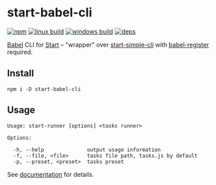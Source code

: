 # start-babel-cli

[![npm](https://img.shields.io/npm/v/start-babel-cli.svg?style=flat-square)](https://www.npmjs.com/package/start-babel-cli)
[![linux build](https://img.shields.io/travis/start-runner/babel-cli/master.svg?label=linux&style=flat-square)](https://travis-ci.org/start-runner/babel-cli)
[![windows build](https://img.shields.io/appveyor/ci/start-runner/babel-cli/master.svg?label=windows&style=flat-square)](https://ci.appveyor.com/project/start-runner/babel-cli)
[![deps](https://img.shields.io/gemnasium/start-runner/babel-cli.svg?style=flat-square)](https://gemnasium.com/start-runner/babel-cli)

[Babel](https://babeljs.io/) CLI for [Start](https://github.com/start-runner/start) – "wrapper" over [start-simple-cli](https://github.com/start-runner/simple-cli) with [babel-register](https://babeljs.io/docs/usage/require/) required.

## Install

```
npm i -D start-babel-cli
```

## Usage

```
Usage: start-runner [options] <tasks runner>

Options:

  -h, --help              output usage information
  -f, --file, <file>      tasks file path, tasks.js by default
  -p, --preset, <preset>  tasks preset
```

See [documentation](https://github.com/start-runner/start#readme) for details.
